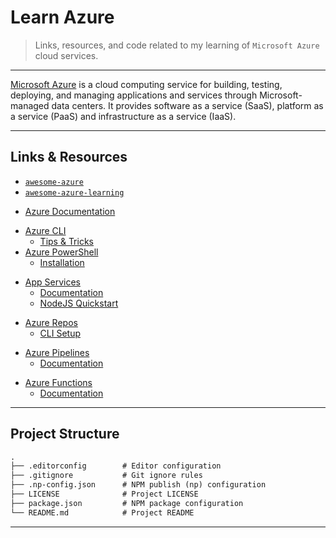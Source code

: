 # Learn Azure

> Links, resources, and code related to my learning of `Microsoft Azure` cloud services.

---

[Microsoft Azure](https://azure.microsoft.com/en-us/) is a cloud computing service for building,
testing, deploying, and managing applications and services through Microsoft-managed data centers.
It provides software as a service (SaaS), platform as a service (PaaS) and infrastructure as a service (IaaS).

---

## Links & Resources

* [`awesome-azure`](https://github.com/kristofferandreasen/awesome-azure)
* [`awesome-azure-learning`](https://github.com/ddneves/awesome-azure-learning)

[](.)

* [Azure Documentation](https://docs.microsoft.com/en-us/azure/?product=featured)

[](.)

* [Azure CLI](https://docs.microsoft.com/en-us/cli/azure/?view=azure-cli-latest)
  * [Tips & Tricks](https://docs.microsoft.com/en-us/cli/azure/use-cli-effectively)
* [Azure PowerShell](https://docs.microsoft.com/en-us/powershell/azure/)
  * [Installation](https://docs.microsoft.com/en-us/powershell/azure/install-az-ps)

[](.)

* [App Services](https://docs.microsoft.com/en-us/azure/app-service/overview)
  * [Documentation](https://docs.microsoft.com/en-us/azure/app-service/)
  * [NodeJS Quickstart](https://docs.microsoft.com/en-us/azure/app-service/quickstart-nodejs?pivots=platform-windows)

[](.)

* [Azure Repos](https://docs.microsoft.com/en-us/azure/devops/repos/?view=azure-devops)
  * [CLI Setup](https://docs.microsoft.com/en-us/azure/devops/repos/git/share-your-code-in-git-cmdline?view=azure-devops)

[](.)

* [Azure Pipelines](https://docs.microsoft.com/en-us/azure/devops/pipelines/get-started/what-is-azure-pipelines?view=azure-devops)
  * [Documentation](https://docs.microsoft.com/en-us/azure/devops/pipelines/?view=azure-devops)

[](.)

* [Azure Functions](https://docs.microsoft.com/en-us/azure/azure-functions/functions-overview)
  * [Documentation](https://docs.microsoft.com/en-us/azure/azure-functions/)

---

## Project Structure

```md
.
├── .editorconfig        # Editor configuration
├── .gitignore           # Git ignore rules
├── .np-config.json      # NPM publish (np) configuration
├── LICENSE              # Project LICENSE
├── package.json         # NPM package configuration
└── README.md            # Project README
```

---
